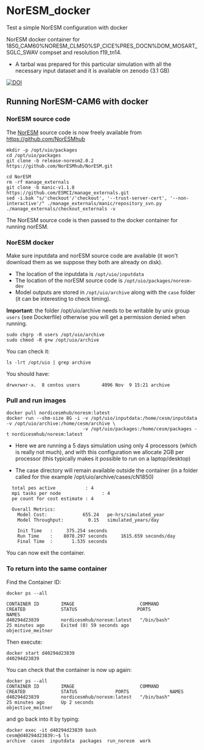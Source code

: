# NorESM_docker

Test a simple NorESM configuration with docker

NorESM docker container for 1850_CAM60%NORESM_CLM50%SP_CICE%PRES_DOCN%DOM_MOSART_SGLC_SWAV compset and resolution f19_tn14.

- A tarbal was prepared for this particular simulation with all the necessary input dataset and it is available on zenodo (3.1 GB)

[![DOI](https://zenodo.org/badge/DOI/10.5281/zenodo.4501307.svg)](https://doi.org/10.5281/zenodo.4501307)

## Running NorESM-CAM6 with docker

### NorESM source code

The [NorESM](https://noresm-docs.readthedocs.io/en/latest) source code is now freely available from https://github.com/NorESMhub

```
mkdir -p /opt/uio/packages
cd /opt/uio/packages
git clone -b release-noresm2.0.2 https://github.com/NorESMhub/NorESM.git

cd NorESM
rm -rf manage_externals
git clone -b manic-v1.1.8 https://github.com/ESMCI/manage_externals.git
sed -i.bak "s/'checkout'/'checkout', '--trust-server-cert', '--non-interactive'/" ./manage_externals/manic/repository_svn.py
./manage_externals/checkout_externals -v
```

The NorESM source code is then passed to the docker container for running norESM.

### NorESM docker

Make sure inputdata and norESM source code are available (it won't download them as we suppose they both are already on disk). 
- The location of the inputdata is `/opt/uio/inputdata` 
- The location of the norESM source code is `/opt/uio/packages/noresm-dev` 
- Model outputs are stored in `/opt/uio/archive` along with the `case` folder (it can be interesting to check timing).

**Important**: the folder /opt/uio/archive needs to be writable by unix group `users` (see Dockerfile) otherwise you will get a permission denied when running.

```
sudo chgrp -R users /opt/uio/archive
sudo chmod -R g+w /opt/uio/archive
```

You can check it:

```
ls -lrt /opt/uio | grep archive
```

You should have:

```
drwxrwxr-x.  8 centos users        4096 Nov  9 15:21 archive
```

### Pull and run images

```
docker pull nordicesmhub/noresm:latest
docker run --shm-size 8G -i -v /opt/uio/inputdata:/home/cesm/inputdata -v /opt/uio/archive:/home/cesm/archive \
                            -v /opt/uio/packages:/home/cesm/packages -t nordicesmhub/noresm:latest
```

- Here we are running a 5 days simulation using only 4 processors (which is really not much), and with this configuration we allocate 2GB per processor (this typically makes it possible to run on a laptop/desktop)

- The case directory will remain available outside the container (in a folder called for thie example /opt/uio/archive/cases/cN1850)

```
  total pes active           : 4
  mpi tasks per node               : 4
  pe count for cost estimate : 4

  Overall Metrics:
    Model Cost:             655.24   pe-hrs/simulated_year
    Model Throughput:         0.15   simulated_years/day

    Init Time   :     375.254 seconds
    Run Time    :    8078.297 seconds     1615.659 seconds/day
    Final Time  :       1.535 seconds

```
You can now exit the container.

### To return into the same container

Find the Container ID:
```
docker ps --all

CONTAINER ID        IMAGE                        COMMAND             CREATED             STATUS                      PORTS               NAMES
d40294d23839        nordicesmhub/noresm:latest   "/bin/bash"         25 minutes ago      Exited (0) 59 seconds ago                       objective_meitner
```

Then execute:
```
docker start d40294d23839
d40294d23839
```

You can check that the container is now up again:
```
docker ps --all
CONTAINER ID        IMAGE                        COMMAND             CREATED             STATUS              PORTS               NAMES
d40294d23839        nordicesmhub/noresm:latest   "/bin/bash"         25 minutes ago      Up 2 seconds                            objective_meitner
```

and go back into it by typing:
```
docker exec -it d40294d23839 bash
cesm@d40294d23839:~$ ls
archive  cases  inputdata  packages  run_noresm  work
```
